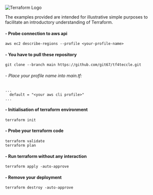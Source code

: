 ![Terraform Logo](https://upload.wikimedia.org/wikipedia/commons/thumb/0/04/Terraform_Logo.svg/1024px-Terraform_Logo.svg.png?20181016201549)

The examples provided are intended for illustrative simple purposes to facilitate an introductory understanding of Terraform.

#### - Probe connection to aws api
```
aws ec2 describe-regions --profile <your-profile-name>
```

#### - You have to pull these repository
```
git clone --branch main https://github.com/git67/tf4teccle.git 
```

###### - Place your profile name into main.tf:
```
...
  default = "<your aws cli profile>"
...
```

#### - Initialisation of terraform environment
```
terraform init
```

#### - Probe your terraform code
```
terraform validate
terraform plan
```

#### - Run terraform without any interaction
```
terraform apply -auto-approve
```

#### - Remove your deployment
```
terraform destroy -auto-approve
```
